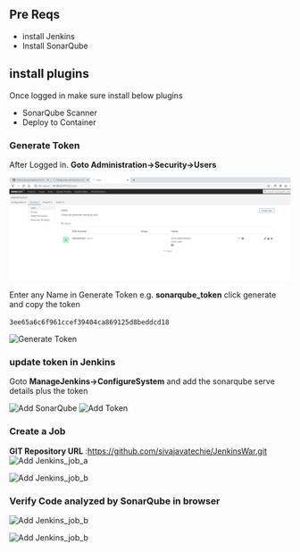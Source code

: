 ## Pre Reqs
* install Jenkins
* Install SonarQube

## install plugins
Once logged in make sure install below plugins
* SonarQube Scanner
* Deploy to Container


### Generate Token

After Logged in. __Goto Administration->Security->Users__

![Token](https://github.com/jawad1989/devops/blob/master/projects/sonarqube-jenkins/image.png)

Enter any Name in Generate Token e.g. __sonarqube_token__
click generate and copy the token

```3ee65a6c6f961ccef39404ca869125d8beddcd18```

![Generate Token](https://github.com/jawad1989/devops/blob/master/projects/sonarqube-jenkins/generate%20token%202.PNG)

### update token in Jenkins

Goto __ManageJenkins->ConfigureSystem__ and add the sonarqube serve details plus the token 

![Add SonarQube](https://github.com/jawad1989/devops/blob/master/projects/sonarqube-jenkins/Configure%20Sonar.PNG)
![Add Token](https://github.com/jawad1989/devops/blob/master/projects/sonarqube-jenkins/Add%20Token.PNG)


### Create a Job

__GIT Repository URL__ :https://github.com/sivajavatechie/JenkinsWar.git
![Add Jenkins_job_a](https://github.com/jawad1989/devops/blob/master/projects/sonarqube-jenkins/sonat%20job-1.PNG)

![Add Jenkins_job_b](https://github.com/jawad1989/devops/blob/master/projects/sonarqube-jenkins/sonat%20job-2.PNG)



### Verify Code analyzed by SonarQube in browser

![Add Jenkins_job_b](https://github.com/jawad1989/devops/blob/master/projects/sonarqube-jenkins/4%20-%20sonar.PNG)

![Add Jenkins_job_b](https://github.com/jawad1989/devops/blob/master/projects/sonarqube-jenkins/5%20-%20sonar.PNG)
